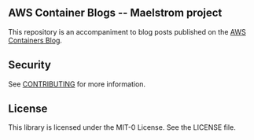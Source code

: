 ## AWS Container Blogs -- Maelstrom project

This repository is an accompaniment to blog posts  published on the [AWS Containers Blog](https://aws.amazon.com/blogs/containers/).

## Security

See [CONTRIBUTING](CONTRIBUTING.md#security-issue-notifications) for more information.

## License
This library is licensed under the MIT-0 License. See the LICENSE file.
